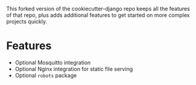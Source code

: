 This forked version of the cookiecutter-django repo keeps all the features of that repo, plus adds additional features to get started on more complex projects quickly.

# Features
- Optional Mosquitto integration
- Optional Nginx integration for static file serving
- Optional `robots` package
